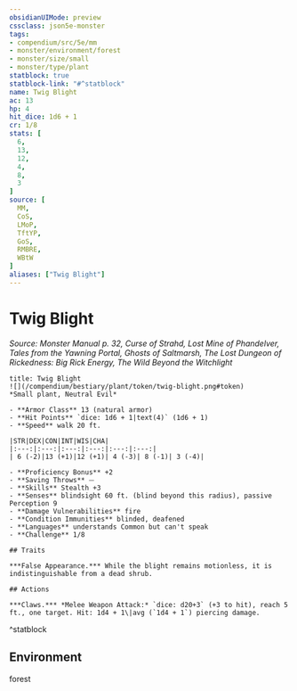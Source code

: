 ```yaml
---
obsidianUIMode: preview
cssclass: json5e-monster
tags:
- compendium/src/5e/mm
- monster/environment/forest
- monster/size/small
- monster/type/plant
statblock: true
statblock-link: "#^statblock"
name: Twig Blight
ac: 13
hp: 4
hit_dice: 1d6 + 1
cr: 1/8
stats: [
  6,
  13,
  12,
  4,
  8,
  3
]
source: [
  MM,
  CoS,
  LMoP,
  TftYP,
  GoS,
  RMBRE,
  WBtW
]
aliases: ["Twig Blight"]
---
```

# Twig Blight
*Source: Monster Manual p. 32, Curse of Strahd, Lost Mine of Phandelver, Tales from the Yawning Portal, Ghosts of Saltmarsh, The Lost Dungeon of Rickedness: Big Rick Energy, The Wild Beyond the Witchlight*  

```ad-statblock
title: Twig Blight
![](/compendium/bestiary/plant/token/twig-blight.png#token)
*Small plant, Neutral Evil*

- **Armor Class** 13 (natural armor)
- **Hit Points** `dice: 1d6 + 1|text(4)` (1d6 + 1) 
- **Speed** walk 20 ft.

|STR|DEX|CON|INT|WIS|CHA|
|:---:|:---:|:---:|:---:|:---:|:---:|
| 6 (-2)|13 (+1)|12 (+1)| 4 (-3)| 8 (-1)| 3 (-4)|

- **Proficiency Bonus** +2
- **Saving Throws** ⏤
- **Skills** Stealth +3
- **Senses** blindsight 60 ft. (blind beyond this radius), passive Perception 9
- **Damage Vulnerabilities** fire
- **Condition Immunities** blinded, deafened
- **Languages** understands Common but can't speak
- **Challenge** 1/8

## Traits

***False Appearance.*** While the blight remains motionless, it is indistinguishable from a dead shrub.

## Actions

***Claws.*** *Melee Weapon Attack:* `dice: d20+3` (+3 to hit), reach 5 ft., one target. Hit: 1d4 + 1\|avg (`1d4 + 1`) piercing damage.
```
^statblock

## Environment

forest